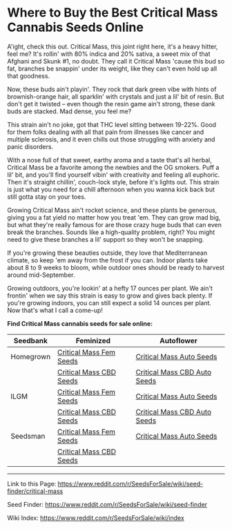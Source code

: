 # Where to Buy the Best Critical Mass Cannabis Seeds Online

A'ight, check this out. Critical Mass, this joint right here, it's a heavy hitter, feel me? It's rollin' with 80% indica and 20% sativa, a sweet mix of that Afghani and Skunk #1, no doubt. They call it Critical Mass 'cause this bud so fat, branches be snappin' under its weight, like they can't even hold up all that goodness.

Now, these buds ain't playin'. They rock that dark green vibe with hints of brownish-orange hair, all sparklin' with crystals and just a lil' bit of resin. But don't get it twisted – even though the resin game ain't strong, these dank buds are stacked. Mad dense, you feel me?

This strain ain't no joke, got that THC level sitting between 19-22%. Good for them folks dealing with all that pain from illnesses like cancer and multiple sclerosis, and it even chills out those struggling with anxiety and panic disorders.

With a nose full of that sweet, earthy aroma and a taste that's all herbal, Critical Mass be a favorite among the newbies and the OG smokers. Puff a lil' bit, and you'll find yourself vibin' with creativity and feeling all euphoric. Then it's straight chillin', couch-lock style, before it's lights out. This strain is just what you need for a chill afternoon when you wanna kick back but still gotta stay on your toes.

Growing Critical Mass ain't rocket science, and these plants be generous, giving you a fat yield no matter how you treat 'em. They can grow mad big, but what they're really famous for are those crazy huge buds that can even break the branches. Sounds like a high-quality problem, right? You might need to give these branches a lil' support so they won't be snapping.

If you're growing these beauties outside, they love that Mediterranean climate, so keep 'em away from the frost if you can. Indoor plants take about 8 to 9 weeks to bloom, while outdoor ones should be ready to harvest around mid-September.

Growing outdoors, you're lookin' at a hefty 17 ounces per plant. We ain't frontin' when we say this strain is easy to grow and gives back plenty. If you're growing indoors, you can still expect a solid 14 ounces per plant. Now that's what I call a come-up!

**Find Critical Mass cannabis seeds for sale online:**

| Seedbank  | Feminized | Autoflower |
|-----------|-----------|------------|
| Homegrown | [Critical Mass Fem Seeds](https://homegrowncannabisco.com/products/critical-mass-feminized-marijuana-seeds?a_aid=sale) | [Critical Mass Auto Seeds](https://homegrowncannabisco.com/products/critical-mass-autoflower-marijuana-seeds?a_aid=sale) |
|           | [Critical Mass CBD Seeds](https://homegrowncannabisco.com/products/cbd-critical-mass-feminized-marijuana-seeds?a_aid=sale) | [Critical Mass CBD Auto Seeds](https://homegrowncannabisco.com/products/cbd-critical-mass-autoflower-marijuana-seeds?a_aid=sale) |
| ILGM      | [Critical Mass Fem Seeds](https://ilgm.com/products/critical-mass-feminized-seeds?aff=2191) | [Critical Mass Auto Seeds](https://ilgm.com/products/critical-mass-autoflower-seeds?aff=2191) |
|           | [Critical Mass CBD Seeds](https://ilgm.com/products/critical-mass-cbd-feminized-seeds?aff=2191) | [Critical Mass CBD Auto Seeds](https://ilgm.com/products/critical-mass-cbd-autoflower-seeds?aff=2191) |
| Seedsman  | [Critical Mass Fem Seeds](https://www.seedsman.com/cali-critical-mass-feminised-seeds-sman-ccm-fem?a_aid=56f632ea3916c) | [Critical Mass Auto Seeds](https://www.seedsman.com/critical-mass-auto-feminised-seeds?a_aid=56f632ea3916c) |
|           | [Critical Mass CBD Seeds](https://www.seedsman.com/seedsman-cbd-critical-mass-feminised-seeds?a_aid=56f632ea3916c) |  |

___

Link to this Page: https://www.reddit.com/r/SeedsForSale/wiki/seed-finder/critical-mass

Seed Finder: https://www.reddit.com/r/SeedsForSale/wiki/seed-finder

Wiki Index: https://www.reddit.com/r/SeedsForSale/wiki/index

